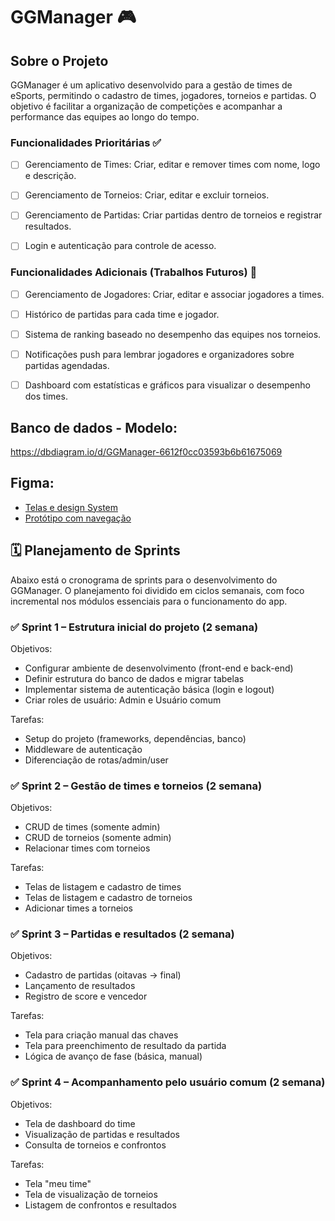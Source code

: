 # GGManager 🎮

## Sobre o Projeto

GGManager é um aplicativo desenvolvido para a gestão de times de eSports, permitindo o cadastro de times, jogadores, torneios e partidas. O objetivo é facilitar a organização de competições e acompanhar a performance das equipes ao longo do tempo.

### Funcionalidades Prioritárias ✅
- [ ] Gerenciamento de Times: Criar, editar e remover times com nome, logo e descrição.

- [ ] Gerenciamento de Torneios: Criar, editar e excluir torneios.

- [ ] Gerenciamento de Partidas: Criar partidas dentro de torneios e registrar resultados.

- [ ] Login e autenticação para controle de acesso.

### Funcionalidades Adicionais (Trabalhos Futuros) 🚀

- [ ] Gerenciamento de Jogadores: Criar, editar e associar jogadores a times.

- [ ] Histórico de partidas para cada time e jogador.

- [ ] Sistema de ranking baseado no desempenho das equipes nos torneios.

- [ ] Notificações push para lembrar jogadores e organizadores sobre partidas agendadas.

- [ ] Dashboard com estatísticas e gráficos para visualizar o desempenho dos times.


## Banco de dados - Modelo:
https://dbdiagram.io/d/GGManager-6612f0cc03593b6b61675069

## Figma:
- [Telas e design System](https://www.figma.com/design/uGGxV07K52jrs2MSQnyzr2/GGManager?node-id=7518-482&t=T4l18E1xwYwLv6cn-1)
- [Protótipo com navegação](https://www.figma.com/proto/uGGxV07K52jrs2MSQnyzr2/GGManager?node-id=7520-2379&t=87oldF546pA5ggLL-0&scaling=scale-down&content-scaling=fixed&page-id=7518%3A482&starting-point-node-id=7520%3A643)

## 🗓️ Planejamento de Sprints
Abaixo está o cronograma de sprints para o desenvolvimento do GGManager. O planejamento foi dividido em ciclos semanais, com foco incremental nos módulos essenciais para o funcionamento do app.
### ✅ Sprint 1 – Estrutura inicial do projeto (2 semana)
Objetivos:
- Configurar ambiente de desenvolvimento (front-end e back-end)
- Definir estrutura do banco de dados e migrar tabelas
- Implementar sistema de autenticação básica (login e logout)
- Criar roles de usuário: Admin e Usuário comum

Tarefas:
- Setup do projeto (frameworks, dependências, banco)
- Middleware de autenticação
- Diferenciação de rotas/admin/user

### ✅ Sprint 2 – Gestão de times e torneios (2 semana)
Objetivos:

- CRUD de times (somente admin)
- CRUD de torneios (somente admin)
- Relacionar times com torneios

Tarefas:
- Telas de listagem e cadastro de times
- Telas de listagem e cadastro de torneios
- Adicionar times a torneios

### ✅ Sprint 3 – Partidas e resultados (2 semana)
Objetivos:
- Cadastro de partidas (oitavas → final)
- Lançamento de resultados
- Registro de score e vencedor

Tarefas:
- Tela para criação manual das chaves
- Tela para preenchimento de resultado da partida
- Lógica de avanço de fase (básica, manual)

### ✅ Sprint 4 – Acompanhamento pelo usuário comum (2 semana)
Objetivos:
- Tela de dashboard do time
- Visualização de partidas e resultados
- Consulta de torneios e confrontos

Tarefas:
- Tela "meu time"
- Tela de visualização de torneios
- Listagem de confrontos e resultados

